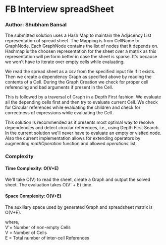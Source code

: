 # FB Interview spreadSheet
### Author: Shubham Bansal

The submitted solution uses a Hash Map to maintain the Adjacency List representation of spread sheet. The Mapping is from CellName to GraphNode. Each GraphNode contains the list of nodes that it depends on. Hashmap is the choosen representation for the sheet over a matrix as this representation will perform better in case the sheet is sparse. It's because we won't have to iterate over empty cells while evaluating.

We read the spread sheet as a csv from the specified input file if it exists. Then we create a dependency Graph as specified above by reading the contents of a Cell. During the Graph Creation we check for proper cell referencing and bad arguments if present in the Cell.

This is followed by a traversal of Graph in a Depth First fashion. We evaluate all the depending cells first and then try to evaluate current Cell. We check for Circular references while evaluating the children and check for correctness of expressions while evaluating the Cell.

This solution is recommended as it presents most optimal way to resolve dependencies and detect circular references, i.e., using Depth First Search. In the current solution we'll never have to evaluate an empty or visited node. Also the current implementation allows for extending operators by augmenting *mathOperation* function and allowed *operations* list.

### Complexity
#### Time Complexity: O(V+E)
We'll take O(V) to read the sheet, create a Graph and output the solved sheet. The evaluation takes O(V' + E) time.
#### Space Complexity: O(V+E)
The auxillary space used by generated Graph and spreadsheet matrix is O(V+E).

where,  
V'= Number of non-empty Cells  
V = Number of Cells  
E = Total number of inter-cell References
